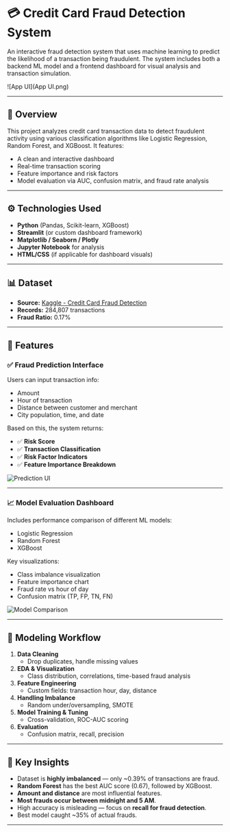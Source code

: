 # 💳 Credit Card Fraud Detection System

An interactive fraud detection system that uses machine learning to predict the likelihood of a transaction being fraudulent. The system includes both a backend ML model and a frontend dashboard for visual analysis and transaction simulation.

![App UI](App UI.png)

---

## 📌 Overview

This project analyzes credit card transaction data to detect fraudulent activity using various classification algorithms like Logistic Regression, Random Forest, and XGBoost. It features:

- A clean and interactive dashboard
- Real-time transaction scoring
- Feature importance and risk factors
- Model evaluation via AUC, confusion matrix, and fraud rate analysis

---

## ⚙️ Technologies Used

- **Python** (Pandas, Scikit-learn, XGBoost)
- **Streamlit** (or custom dashboard framework)
- **Matplotlib / Seaborn / Plotly**
- **Jupyter Notebook** for analysis
- **HTML/CSS** (if applicable for dashboard visuals)

---

## 📊 Dataset

- **Source:** [Kaggle - Credit Card Fraud Detection](https://www.kaggle.com/datasets/mlg-ulb/creditcardfraud)
- **Records:** 284,807 transactions
- **Fraud Ratio:** 0.17%

---

## 🧠 Features

### ✅ Fraud Prediction Interface

Users can input transaction info:
- Amount
- Hour of transaction
- Distance between customer and merchant
- City population, time, and date

Based on this, the system returns:
- ✅ **Risk Score**  
- ✅ **Transaction Classification**
- ✅ **Risk Factor Indicators**
- ✅ **Feature Importance Breakdown**

![Prediction UI](screenshots/credit-fraud-dashboard.png)

---

### 📈 Model Evaluation Dashboard

Includes performance comparison of different ML models:
- Logistic Regression
- Random Forest
- XGBoost

Key visualizations:
- Class imbalance visualization
- Feature importance chart
- Fraud rate vs hour of day
- Confusion matrix (TP, FP, TN, FN)

![Model Comparison](screenshots/confusion-matrix.png)

---

## 🧪 Modeling Workflow

1. **Data Cleaning**
   - Drop duplicates, handle missing values
2. **EDA & Visualization**
   - Class distribution, correlations, time-based fraud analysis
3. **Feature Engineering**
   - Custom fields: transaction hour, day, distance
4. **Handling Imbalance**
   - Random under/oversampling, SMOTE
5. **Model Training & Tuning**
   - Cross-validation, ROC-AUC scoring
6. **Evaluation**
   - Confusion matrix, recall, precision

---

## 📌 Key Insights

- Dataset is **highly imbalanced** — only ~0.39% of transactions are fraud.
- **Random Forest** has the best AUC score (0.67), followed by XGBoost.
- **Amount and distance** are most influential features.
- **Most frauds occur between midnight and 5 AM**.
- High accuracy is misleading — focus on **recall for fraud detection**.
- Best model caught ~35% of actual frauds.

---

